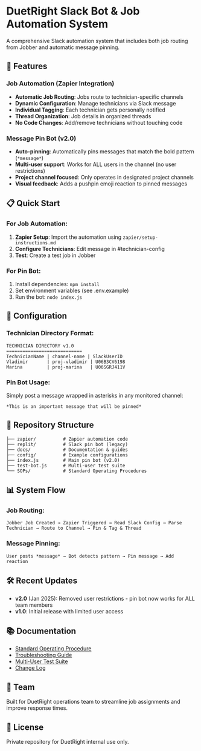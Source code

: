 # DuetRight Slack Bot & Job Automation System

A comprehensive Slack automation system that includes both job routing from Jobber and automatic message pinning.

## 🚀 Features

### Job Automation (Zapier Integration)
- **Automatic Job Routing**: Jobs route to technician-specific channels
- **Dynamic Configuration**: Manage technicians via Slack message
- **Individual Tagging**: Each technician gets personally notified
- **Thread Organization**: Job details in organized threads
- **No Code Changes**: Add/remove technicians without touching code

### Message Pin Bot (v2.0)
- **Auto-pinning**: Automatically pins messages that match the bold pattern (`*message*`)
- **Multi-user support**: Works for ALL users in the channel (no user restrictions)
- **Project channel focused**: Only operates in designated project channels
- **Visual feedback**: Adds a pushpin emoji reaction to pinned messages

## 📋 Quick Start

### For Job Automation:
1. **Zapier Setup**: Import the automation using `zapier/setup-instructions.md`
2. **Configure Technicians**: Edit message in #technician-config
3. **Test**: Create a test job in Jobber

### For Pin Bot:
1. Install dependencies: `npm install`
2. Set environment variables (see .env.example)
3. Run the bot: `node index.js`

## 🔧 Configuration

### Technician Directory Format:
```
TECHNICIAN DIRECTORY v1.0
============================
TechnicianName | channel-name | SlackUserID
Vladimir       | proj-vladimir | U06B3CV6198
Marina         | proj-marina   | U06SGRJ411V
```

### Pin Bot Usage:
Simply post a message wrapped in asterisks in any monitored channel:
```
*This is an important message that will be pinned*
```

## 📁 Repository Structure

```
├── zapier/          # Zapier automation code
├── replit/          # Slack pin bot (legacy)
├── docs/            # Documentation & guides
├── config/          # Example configurations
├── index.js         # Main pin bot (v2.0)
├── test-bot.js      # Multi-user test suite
└── SOPs/            # Standard Operating Procedures
```

## 📊 System Flow

### Job Routing:
```
Jobber Job Created → Zapier Triggered → Read Slack Config → Parse Technician → Route to Channel → Pin & Tag & Thread
```

### Message Pinning:
```
User posts *message* → Bot detects pattern → Pin message → Add reaction
```

## 🛠️ Recent Updates

- **v2.0** (Jan 2025): Removed user restrictions - pin bot now works for ALL team members
- **v1.0**: Initial release with limited user access

## 📚 Documentation

- [Standard Operating Procedure](docs/standard-operating-procedure.md)
- [Troubleshooting Guide](docs/troubleshooting.md)
- [Multi-User Test Suite](test-bot.js)
- [Change Log](CHANGES.md)

## 👥 Team

Built for DuetRight operations team to streamline job assignments and improve response times.

## 📄 License

Private repository for DuetRight internal use only.
